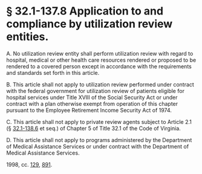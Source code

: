 # § 32.1-137.8 Application to and compliance by utilization review entities.

<p>A. No utilization review entity shall perform utilization review with regard to hospital, medical or other health care resources rendered or proposed to be rendered to a covered person except in accordance with the requirements and standards set forth in this article.</p><p>B. This article shall not apply to utilization review performed under contract with the federal government for utilization review of patients eligible for hospital services under Title XVIII of the Social Security Act or under contract with a plan otherwise exempt from operation of this chapter pursuant to the Employee Retirement Income Security Act of 1974.</p><p>C. This article shall not apply to private review agents subject to Article 2.1 (§ <a href='http://law.lis.virginia.gov/vacode/32.1-138.6/'>32.1-138.6</a> et seq.) of Chapter 5 of Title 32.1 of the Code of Virginia.</p><p>D. This article shall not apply to programs administered by the Department of Medical Assistance Services or under contract with the Department of Medical Assistance Services.</p><p>1998, cc. <a href='http://lis.virginia.gov/cgi-bin/legp604.exe?981+ful+CHAP0129'>129</a>, <a href='http://lis.virginia.gov/cgi-bin/legp604.exe?981+ful+CHAP0891'>891</a>.</p>